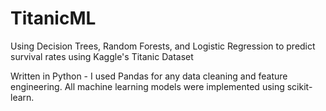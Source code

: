 # TitanicML

Using Decision Trees, Random Forests, and Logistic Regression to predict survival rates using Kaggle's Titanic Dataset

Written in Python - I used Pandas for any data cleaning and feature engineering. All machine learning models were implemented using scikit-learn.
